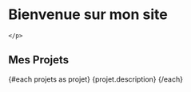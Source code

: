 # Bienvenue sur mon site


<Parser/>

<Container>
    <p class="text-justify text-lg max-w-2xl m-auto py-8">

    </p>
</Container>

<Parser/>

<h2 class="font-bold text-2xl text-center py-4">Mes Projets</h2>
<Container>
    <div class="columns-[20em] max-w-[100em] m-auto text-center py-8">
        {#each projets as projet}
            <Card title={projet.title} link={projet.link} source={projet.source} github={projet.github}>{projet.description}</Card>
        {/each}
    </div>
</Container>
<Parser/>
